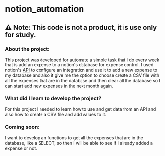 # notion_automation
## ⚠ Note: This code is not a product, it is use only for study.
### About the project:
This project was developed for automate a simple task that I do every week that is add an expense to a notion's database for expense control. I used notion's [API](https://developers.notion.com/docs/getting-started) to configure an integration and use it to add a new expense to my database and also it give me the option to choose create a CSV file with all the expenses that are in the database and then clear all the database so I can start add new expenses in the next month again.

### What did I learn to develop the project?
For this project I needed to learn how to use and get data from an API and also how to create a CSV file and add values to it.

### Coming soon:
I want to develop an functions to get all the expenses that are in the database, like a SELECT, so then I will be able to see if I already added a expense or not.
